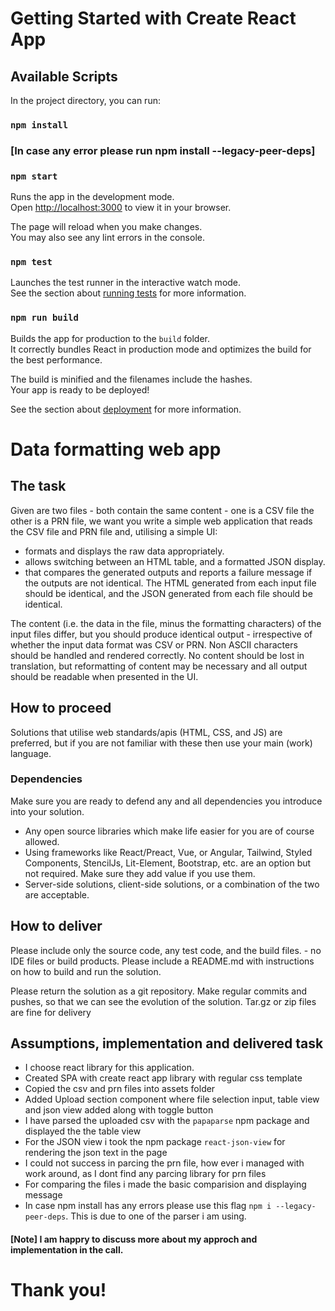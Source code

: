 # Getting Started with Create React App

## Available Scripts

In the project directory, you can run:

### `npm install`

### [In case any error please run npm install --legacy-peer-deps]

### `npm start`

Runs the app in the development mode.\
Open [http://localhost:3000](http://localhost:3000) to view it in your browser.

The page will reload when you make changes.\
You may also see any lint errors in the console.

### `npm test`

Launches the test runner in the interactive watch mode.\
See the section about [running tests](https://facebook.github.io/create-react-app/docs/running-tests) for more information.

### `npm run build`

Builds the app for production to the `build` folder.\
It correctly bundles React in production mode and optimizes the build for the best performance.

The build is minified and the filenames include the hashes.\
Your app is ready to be deployed!

See the section about [deployment](https://facebook.github.io/create-react-app/docs/deployment) for more information.

# Data formatting web app

## The task

Given are two files - both contain the same content - one is a CSV file the other is a PRN file,
we want you write a simple web application that reads the CSV file and PRN file and, utilising
a simple UI:

- formats and displays the raw data appropriately.
- allows switching between an HTML table, and a formatted JSON display.
- that compares the generated outputs and reports a failure message if the outputs are not identical. The HTML generated from each input file should be identical, and the JSON generated from each file should be identical.

The content (i.e. the data in the file, minus the formatting characters) of the input files
differ, but you should produce identical output - irrespective of whether the input data format was CSV or PRN.
Non ASCII characters should be handled and rendered correctly.
No content should be lost in translation, but reformatting of content may be necessary
and all output should be readable when presented in the UI.

## How to proceed

Solutions that utilise web standards/apis (HTML, CSS, and JS) are preferred, but if you are not familiar
with these then use your main (work) language.

### Dependencies

Make sure you are ready to defend any and all dependencies you introduce into your solution.

- Any open source libraries which make life easier for you are of course allowed.
- Using frameworks like React/Preact, Vue, or Angular, Tailwind, Styled Components, StencilJs, Lit-Element, Bootstrap, etc. are an option but not required. Make sure they add value if you use them.
- Server-side solutions, client-side solutions, or a combination of the two are acceptable.

## How to deliver

Please include only the source code, any test code, and the build files. - no IDE files or build products.
Please include a README.md with instructions on how to build and run the solution.

Please return the solution as a git repository. Make regular commits and pushes, so that we can see the evolution of the solution. Tar.gz or zip files are fine for delivery

## Assumptions, implementation and delivered task

- I choose react library for this application.
- Created SPA with create react app library with regular css template
- Copied the csv and prn files into assets folder
- Added Upload section component where file selection input, table view and json view added along with toggle button
- I have parsed the uploaded csv with the `papaparse` npm package and displayed the the table view
- For the JSON view i took the npm package `react-json-view` for rendering the json text in the page
- I could not success in parcing the prn file, how ever i managed with work around, as I dont find any parcing library for prn files
- For comparing the files i made the basic comparision and displaying message
- In case npm install has any errors please use this flag `npm i --legacy-peer-deps`. This is due to one of the parser i am using.

#### [Note] I am happry to discuss more about my approch and implementation in the call.

# Thank you!
